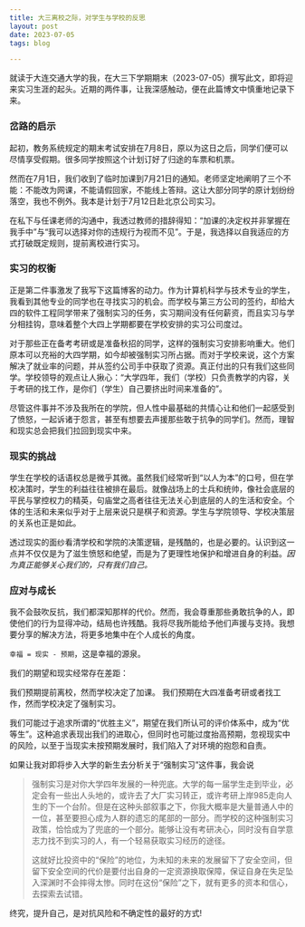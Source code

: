 ```yaml
---
title: 大三离校之际，对学生与学校的反思
layout: post
date: 2023-07-05
tags: blog

---
```

就读于大连交通大学的我，在大三下学期期末（2023-07-05）撰写此文，即将迎来实习生涯的起头。近期的两件事，让我深感触动，便在此篇博文中慎重地记录下来。

### 岔路的启示
起初，教务系统规定的期末考试安排在7月8日，原以为这日之后，同学们便可以尽情享受假期。很多同学按照这个计划订好了归途的车票和机票。

然而在7月1日，我们收到了临时加课到7月21日的通知。老师坚定地阐明了三个不能：不能改为网课，不能请假回家，不能线上答辩。这让大部分同学的原计划纷纷落空，我也不例外。我本是计划于7月12日赴北京公司实习。

在私下与任课老师的沟通中，我透过教师的措辞得知：“加课的决定权并非掌握在我手中”与“我可以选择对你的违规行为视而不见”。于是，我选择以自我适应的方式打破既定规则，提前离校进行实习。

### 实习的权衡
正是第二件事激发了我写下这篇博客的动力。作为计算机科学与技术专业的学生，我看到其他专业的同学也在寻找实习的机会。而学校与第三方公司的签约，却给大四的软件工程同学带来了强制实习的任务，实习期间没有任何薪资，而且实习与学分相挂钩，意味着整个大四上学期都要在学校安排的实习公司度过。

对于那些正在备考考研或是准备秋招的同学，这样的强制实习安排影响重大。他们原本可以充裕的大四学期，如今却被强制实习所占据。而对于学校来说，这个方案解决了就业率的问题，并从签约公司手中获取了资源。真正付出的只有我们这些同学。学校领导的观点让人揪心：“大学四年，我们（学校）只负责教学的内容，关于考研的找工作，是你们（学生）自己要挤出时间来准备的”。

尽管这件事并不涉及我所在的学院，但人性中最基础的共情心让和他们一起感受到了愤怒，一起诉诸于怨言，甚至有想要去声援那些敢于抗争的同学们。然而，理智和现实总会把我们拉回到现实中来。

### 现实的挑战
学生在学校的话语权总是微乎其微。虽然我们经常听到“以人为本”的口号，但在学校决策时，学生的利益往往被排在最后。就像战场上的士兵和统帅，像社会底层的平民与掌控权力的精英，句庙堂之高者往往无法关心到底层的人的生活和安全。个体的生活和未来似乎对于上层来说只是棋子和资源。学生与学院领导、学校决策层的关系也正是如此。

透过现实的面纱看清学校和学院的决策逻辑，是残酷的，也是必要的。认识到这一点并不仅仅是为了滋生愤怒和绝望，而是为了更理性地保护和增进自身的利益。*因为真正能够关心我们的，只有我们自己。*

### 应对与成长
我不会鼓吹反抗，我们都深知那样的代价。然而，我会尊重那些勇敢抗争的人，即使他们的行为显得冲动，结局也许残酷。我将尽我所能给予他们声援与支持。我想要分享的解决方法，将更多地集中在个人成长的角度。

`幸福 = 现实 - 预期`，这是幸福的源泉。

我们的期望和现实经常存在差距：

我们预期提前离校，然而学校决定了加课。
我们预期在大四准备考研或者找工作，然而学校决定了强制实习。

我们可能过于追求所谓的“优胜主义”，期望在我们所认可的评价体系中，成为“优等生”。这种追求表现出我们的进取心，但同时也可能过度抬高预期，忽视现实中的风险，以至于当现实未按预期发展时，我们陷入了对环境的抱怨和自责。


如果让我对即将步入大学的新生去分析关于“强制实习”这件事，我会说

> 强制实习是对你大学四年发展的一种兜底。大学的每一届学生走到毕业，必定会有一些出人头地的，或许去了大厂实习转正，或许考研上岸985走向人生的下一个台阶。但是在这种头部叙事之下，你我大概率是大量普通人中的一位，甚至要担心成为人群的遗忘的尾部的一部分。而学校的这种强制实习政策，恰恰成为了兜底的一个部分。能够让没有考研决心，同时没有自学意志力找不到实习的人，有一个轻易获取实习经历的途径。
>
> 这就好比投资中的“保险”的地位，为未知的未来的发展留下了安全空间，但留下安全空间的代价是要付出自身的一定资源换取保障，保证自身在失足坠入深渊时不会摔得太惨。同时在这份“保险”之下，就有更多的资本和信心，去探索去试错。

终究，提升自己，是对抗风险和不确定性的最好的方式!
